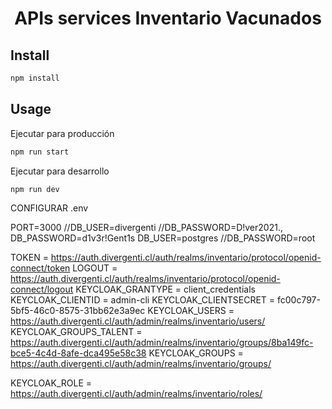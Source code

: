 <h1 align="center"> APIs services Inventario Vacunados</h1>

## Install

```sh
npm install
```

## Usage

Ejecutar para producción
```sh
npm run start 
```
Ejecutar para desarrollo
```sh
npm run dev 
```


CONFIGURAR .env

PORT=3000
//DB_USER=divergenti
//DB_PASSWORD=D!ver2021.,
DB_PASSWORD=d1v3r!Gent1s
DB_USER=postgres
//DB_PASSWORD=root

TOKEN = https://auth.divergenti.cl/auth/realms/inventario/protocol/openid-connect/token
LOGOUT = https://auth.divergenti.cl/auth/realms/inventario/protocol/openid-connect/logout
KEYCLOAK_GRANTYPE = client_credentials
KEYCLOAK_CLIENTID = admin-cli
KEYCLOAK_CLIENTSECRET = fc00c797-5bf5-46c0-8575-31bb62e3a9ec
KEYCLOAK_USERS = https://auth.divergenti.cl/auth/admin/realms/inventario/users/
KEYCLOAK_GROUPS_TALENT = https://auth.divergenti.cl/auth/admin/realms/inventario/groups/8ba149fc-bce5-4c4d-8afe-dca495e58c38
KEYCLOAK_GROUPS = https://auth.divergenti.cl/auth/admin/realms/inventario/groups/

KEYCLOAK_ROLE = https://auth.divergenti.cl/auth/admin/realms/inventario/roles/
